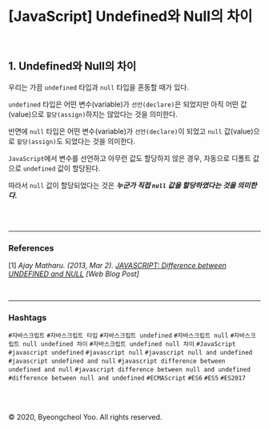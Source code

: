 # [JavaScript] Undefined와 Null의 차이

<br/>

## 1. Undefined와 Null의 차이

우리는 가끔 `undefined` 타입과 `null` 타입을 혼동할 때가 있다.

`undefined` 타입은 어떤 변수(variable)가 `선언(declare)`은 되었지만 아직 어떤 값(value)으로 `할당(assign)`하지는 않았다는 것을 의미한다.

반면에 `null` 타입은 어떤 변수(variable)가 `선언(declare)`이 되었고 `null` 값(value)으로 `할당(assign)`도 되었다는 것을 의미한다.

`JavaScript`에서 변수를 선언하고 아무런 값도 할당하지 않은 경우, 자동으로 디폴트 값으로 `undefined` 값이 할당된다.

따라서 `null` 값이 할당되었다는 것은 ***누군가 직접 `null` 값을 할당하였다는 것을 의미한다.***

<br/>

<br/>

---

### References

\[1\] *Ajay Matharu. (2013, Mar 2). [JAVASCRIPT: Difference between UNDEFINED and NULL](https://www.ajaymatharu.com/javascript-difference-between-undefined-and-null/) [Web Blog Post]*

<br/>

---

### Hashtags

`#자바스크립트` `#자바스크립트 타입` `#자바스크립트 undefined` `#자바스크립트 null` `#자바스크립트 null undefined 차이` `#자바스크립트 undefined null 차이` `#JavaScript` `#javascript undefined` `#javascript null` `#javascript null and undefined` `#javascript undefined and null` `#javascript difference between undefined and null` `#javascript difference between null and undefined` `#difference between null and undefined` `#ECMAScript` `#ES6` `#ES5` `#ES2017`

<br/>

<br/>

© 2020, Byeongcheol Yoo. All rights reserved.
